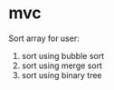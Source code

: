 # mvc
Sort array for user:
1. sort using bubble sort
2. sort using merge sort
3. sort using binary tree
